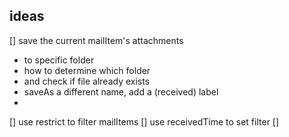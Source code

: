 ## ideas
[] save the current mailItem's attachments
- to specific folder
- how to determine which folder
- and check if file already exists
- saveAs a different name, add a (received) label
- 


[] use restrict to filter mailItems
[] use receivedTime to set filter
[] 
